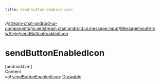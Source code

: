 ```yaml
---
title: send-button-enabled-icon
---
```

//[stream-chat-android-ui-components](../../../index.md)/[io.getstream.chat.android.ui.message.input](../index.md)/[MessageInputViewStyle](index.md)/[sendButtonEnabledIcon](sendButtonEnabledIcon.md)



# sendButtonEnabledIcon  
[androidJvm]  
Content  
val [sendButtonEnabledIcon](sendButtonEnabledIcon.md): [Drawable](https://developer.android.com/reference/kotlin/android/graphics/drawable/Drawable.html)  



